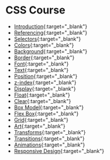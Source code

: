 # CSS Course

- [Introduction](https://praveenorugantitech.github.io/praveenorugantitech-css/0_Introduction/){:target="_blank"}
- [Referencing](https://praveenorugantitech.github.io/praveenorugantitech-css/1_Referencing/){:target="_blank"}
- [Selectors](https://praveenorugantitech.github.io/praveenorugantitech-css/2_Selectors/){:target="_blank"}
- [Colors](https://praveenorugantitech.github.io/praveenorugantitech-css/3_Colors/){:target="_blank"}
- [Background](https://praveenorugantitech.github.io/praveenorugantitech-css/4_Background/){:target="_blank"}
- [Border](https://praveenorugantitech.github.io/praveenorugantitech-css/5_Border/){:target="_blank"}
- [Font](https://praveenorugantitech.github.io/praveenorugantitech-css/6_Font/){:target="_blank"}
- [Text](https://praveenorugantitech.github.io/praveenorugantitech-css/7_Text/){:target="_blank"}
- [Position](https://praveenorugantitech.github.io/praveenorugantitech-css/8_Position/){:target="_blank"}
- [z-index](https://praveenorugantitech.github.io/praveenorugantitech-css/9_z-index/){:target="_blank"}
- [Display](https://praveenorugantitech.github.io/praveenorugantitech-css/10_Display/){:target="_blank"}
- [Float](https://praveenorugantitech.github.io/praveenorugantitech-css/11_Float/){:target="_blank"}
- [Clear](https://praveenorugantitech.github.io/praveenorugantitech-css/12_Clear/){:target="_blank"}
- [Box Model](https://praveenorugantitech.github.io/praveenorugantitech-css/13_Box_Model/){:target="_blank"}
- [Flex Box](https://praveenorugantitech.github.io/praveenorugantitech-css/14_Flex_Box/){:target="_blank"}
- [Grid](https://praveenorugantitech.github.io/praveenorugantitech-css/15_Grid/){:target="_blank"}
- [Art](https://praveenorugantitech.github.io/praveenorugantitech-css/16_Art/){:target="_blank"}
- [Transforms](https://praveenorugantitech.github.io/praveenorugantitech-css/17_Transforms/){:target="_blank"}
- [Transitions](https://praveenorugantitech.github.io/praveenorugantitech-css/18_Transitions/){:target="_blank"}
- [Animations](https://praveenorugantitech.github.io/praveenorugantitech-css/19_Animations/){:target="_blank"}
- [Responsive Design](https://praveenorugantitech.github.io/praveenorugantitech-css/21_ResponsiveDesign/){:target="_blank"}